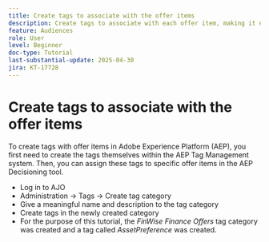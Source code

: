 ```yaml
---
title: Create tags to associate with the offer items
description: Create tags to associate with each offer item, making it easier to search, filter, and apply rules or strategies during personalization and decisioning
feature: Audiences
role: User
level: Beginner
doc-type: Tutorial
last-substantial-update: 2025-04-30
jira: KT-17728
---
```


# Create tags to associate with the offer items

To create tags with offer items in Adobe Experience Platform (AEP), you first need to create the tags themselves within the AEP Tag Management system. Then, you can assign these tags to specific offer items in the AEP Decisioning tool. 

* Log in to AJO
* Administration -> Tags -> Create tag category
* Give a meaningful name and description to the tag category
* Create tags in the newly created category
* For the purpose of this tutorial, the _FinWise Finance Offers_ tag category was created and a tag called _AssetPreference_ was created.